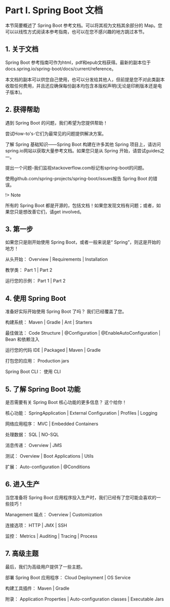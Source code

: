 # Part I. Spring Boot 文档
本节简要概述了 Spring Boot 参考文档。可以将其视为文档其余部分的 Map。您可以以线性方式阅读本参考指南，也可以在您不感兴趣的地方跳过本节。

## 1. 关于文档
Spring Boot 参考指南可作为html，pdf和epub文档获得。最新的副本位于docs.spring.io/spring-boot/docs/current/reference。

本文档的副本可以供您自己使用，也可以分发给其他人，但前提是您不对此类副本收取任何费用，并且还应确保每份副本均包含本版权声明(无论是印刷版本还是电子版本)。


## 2. 获得帮助
遇到 Spring Boot 的问题，我们希望为您提供帮助！

尝试How-to's-它们为最常见的问题提供解决方案。

了解 Spring 基础知识——Spring Boot 构建在许多其他 Spring 项目上，请访问spring.io网站以获取大量参考文档。如果您只是从 Spring 开始，请尝试guides之一。

提出一个问题-我们监视stackoverflow.com标记有spring-boot的问题。

使用github.com/spring-projects/spring-boot/issues报告 Spring Boot 的错误。

!> Note

所有的 Spring Boot 都是开源的，包括文档！如果您发现文档有问题；或者，如果您只是想改善它们，请get involved。


## 3. 第一步
如果您只是刚开始使用 Spring Boot，或者一般来说是“ Spring”，则这是开始的地方！

从头开始： Overview | Requirements | Installation

教学类： Part 1 | Part 2

运行您的示例： Part 1 | Part 2


## 4. 使用 Spring Boot
准备好实际开始使用 Spring Boot 了吗？ 我们已经覆盖了您。

构建系统： Maven | Gradle | Ant | Starters

最佳做法： Code Structure | @Configuration | @EnableAutoConfiguration | Bean 和依赖注入

运行您的代码 IDE | Packaged | Maven | Gradle

打包您的应用： Production jars

Spring Boot CLI： 使用 CLI


## 5. 了解 Spring Boot 功能
是否需要有关 Spring Boot 核心功能的更多信息？ 这个给你！

核心功能： SpringApplication | External Configuration | Profiles | Logging

网络应用程序： MVC | Embedded Containers

处理数据： SQL | NO-SQL

消息传递： Overview | JMS

测试： Overview | Boot Applications | Utils

扩展： Auto-configuration | @Conditions


## 6. 进入生产
当您准备将 Spring Boot 应用程序投入生产时，我们已经有了您可能会喜欢的一些技巧！

Management 端点： Overview | Customization

连接选项： HTTP | JMX | SSH

监控： Metrics | Auditing | Tracing | Process

## 7. 高级主题
最后，我们为高级用户提供了一些主题。

部署 Spring Boot 应用程序： Cloud Deployment | OS Service

构建工具插件： Maven | Gradle

附录： Application Properties | Auto-configuration classes | Executable Jars


